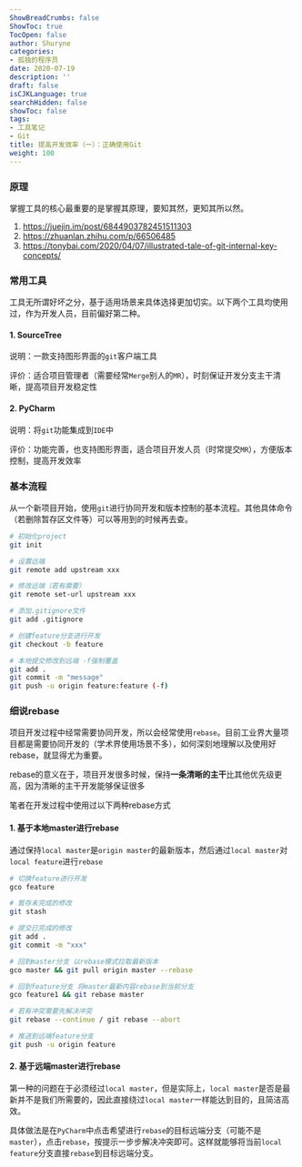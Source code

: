 ```yaml
---
ShowBreadCrumbs: false
ShowToc: true
TocOpen: false
author: Shuryne
categories:
- 孤独的程序员
date: 2020-07-19
description: ''
draft: false
isCJKLanguage: true
searchHidden: false
showToc: false
tags:
- 工具笔记
- Git
title: 提高开发效率（一）：正确使用Git
weight: 100
---
```


### 原理

掌握工具的核心最重要的是掌握其原理，要知其然，更知其所以然。

1. <https://juejin.im/post/6844903782451511303>
1. <https://zhuanlan.zhihu.com/p/66506485>
1. <https://tonybai.com/2020/04/07/illustrated-tale-of-git-internal-key-concepts/>



### 常用工具

工具无所谓好坏之分，基于适用场景来具体选择更加切实。以下两个工具均使用过，作为开发人员，目前偏好第二种。

#### 1. SourceTree

说明：一款支持图形界面的`git`客户端工具

评价：适合项目管理者（需要经常`Merge`别人的`MR`），时刻保证开发分支主干清晰，提高项目开发稳定性

#### 2. PyCharm

说明：将`git`功能集成到`IDE`中

评价：功能完善，也支持图形界面，适合项目开发人员（时常提交`MR`），方便版本控制，提高开发效率



### 基本流程

从一个新项目开始，使用`git`进行协同开发和版本控制的基本流程。其他具体命令（若删除暂存区文件等）可以等用到的时候再去查。

```bash
# 初始化project
git init

# 设置远端
git remote add upstream xxx

# 修改远端（若有需要）
git remote set-url upstream xxx

# 添加.gitignore文件
git add .gitignore

# 创建feature分支进行开发
git checkout -b feature

# 本地提交修改到远端 -f强制覆盖
git add .
git commit -m "message"
git push -u origin feature:feature (-f)
```



### 细说rebase

项目开发过程中经常需要协同开发，所以会经常使用`rebase`。目前工业界大量项目都是需要协同开发的（学术界使用场景不多），如何深刻地理解以及使用好rebase，就显得尤为重要。

rebase的意义在于，项目开发很多时候，保持**一条清晰的主干**比其他优先级更高，因为清晰的主干开发能够保证很多

笔者在开发过程中使用过以下两种rebase方式

#### 1. 基于本地master进行rebase

通过保持`local master`是`origin master`的最新版本，然后通过`local master`对`local feature`进行`rebase`

```bash
# 切换feature进行开发
gco feature

# 暂存未完成的修改
git stash

# 提交已完成的修改
git add .
git commit -m "xxx"

# 回到master分支 以rebase模式拉取最新版本
gco master && git pull origin master --rebase

# 回到feature分支 将master最新内容rebase到当前分支
gco feature1 && git rebase master

# 若有冲突需要先解决冲突 
git rebase --continue / git rebase --abort

# 推送到远端feature分支
git push -u origin feature
```



#### 2. 基于远端master进行rebase

第一种的问题在于必须经过`local master`，但是实际上，`local master`是否是最新并不是我们所需要的，因此直接绕过`local master`一样能达到目的，且简洁高效。

具体做法是在`PyCharm`中点击希望进行`rebase`的目标远端分支（可能不是`master`），点击`rebase`，按提示一步步解决冲突即可。这样就能够将当前`local feature`分支直接`rebase`到目标远端分支。